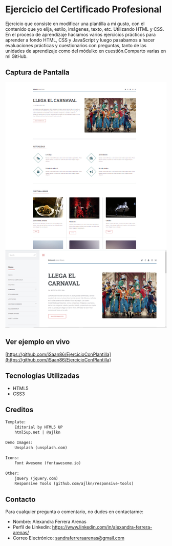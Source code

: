 # Ejercicio del Certificado Profesional

Ejercicio que consiste en modificar una plantilla a mi gusto, con el contenido que yo elija, estilo, imágenes, texto, etc. Utilizando HTML y CSS.
En el proceso de aprendizaje haciamos varios ejercicios prácticos para aprender a fondo HTML, CSS y JavaScript y luego pasabamos a hacer evaluaciones prácticas y cuestionarios con preguntas, tanto de las unidades de aprendizaje como del módulko en cuestión.Comparto varias en mi GitHub.

## Captura de Pantalla

![Captura](images/captura.jpg)
![Captura 2](images/captura2.jpg)

## Ver ejemplo en vivo
[https://github.com/iSaan86/EjercicioConPlantilla](https://github.com/iSaan86/EjercicioConPlantilla)

## Tecnologías Utilizadas

- HTML5
- CSS3

## Creditos

	Template:
		Editorial by HTML5 UP
		html5up.net | @ajlkn

	Demo Images:
		Unsplash (unsplash.com)

	Icons:
		Font Awesome (fontawesome.io)

	Other:
		jQuery (jquery.com)
		Responsive Tools (github.com/ajlkn/responsive-tools)

## Contacto

Para cualquier pregunta o comentario, no dudes en contactarme:

- Nombre: Alexandra Ferrera Arenas
- Perfil de Linkedin: https://www.linkedin.com/in/alexandra-ferrera-arenas/
- Correo Electrónico: sandraferreraarenas@gmail.com